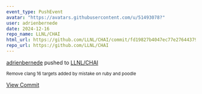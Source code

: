 ```yaml
---
event_type: PushEvent
avatar: "https://avatars.githubusercontent.com/u/51493078?"
user: adrienbernede
date: 2024-12-16
repo_name: LLNL/CHAI
html_url: https://github.com/LLNL/CHAI/commit/fd19827b4047ec77e27644379d9df87730f6dcd2
repo_url: https://github.com/LLNL/CHAI
---
```


<a href='https://github.com/adrienbernede' target='_blank'>adrienbernede</a> pushed to <a href='https://github.com/LLNL/CHAI' target='_blank'>LLNL/CHAI</a>

<small>Remove clang 16 targets added by mistake on ruby and poodle</small>

<a href='https://github.com/LLNL/CHAI/commit/fd19827b4047ec77e27644379d9df87730f6dcd2' target='_blank'>View Commit</a>